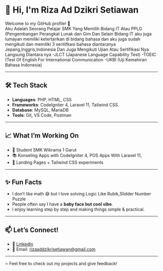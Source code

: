 # 👋 Hi, I'm Riza Ad Dzikri Setiawan  

Welcome to my GitHub profile! 🚀  
Aku Adalah Seorang Pelajar SMK Yang Memilih Bidang IT Atau PPLG (Pengembangan Perangkat Lunak dan Gim 
Dan Selain Bidang IT aku juga lumayan memiliki ketertarikan di bidang bahasa dan aku juga sudah mengikuti dan memiliki 3 seritifkasi bahasa diantaranya
Jepang,Inggris,Indonesia Dan Juga Mengikuti Ujian Atau Sertifikasi Nya Langsung Diantara nya
-JLCT (Japanese Language Capability Test)
-TOEIC (Test Of English For International Communication
-UKBI (Uji Kemahiran Bahasa Indonesia)

---

## 🛠️ Tech Stack
- **Languages**: PHP, HTML, CSS  
- **Frameworks**: CodeIgniter 4, Laravel 11, Tailwind CSS  
- **Database**: MySQL, MariaDB  
- **Tools**: Git, VS Code, Postman  

---

## 📈 What I’m Working On
- 🚀 Student SMK Wikrama 1 Garut   
- 📚 Konseling Apps with CodeIgniter 4, POS Apps With Laravel 11, 
- 🎨 Landing Pages + Tailwind CSS experiments  

---

## ✨ Fun Facts
- I don’t like math 😅 but I love solving Logic Like Rubik,Slidder Number Puzzle 
- People often say I have a **baby face but cool vibe**.  
- I enjoy learning step by step and making things simple & practical.  

---

## 📫 Let’s Connect!
- 💼 [LinkedIn](https://www.linkedin.com/in/riza-ad-dzikri-setiawan-079637330/)  
- 📧 Email: rizaaddzikrisetiawan@gmail.com  

---

⭐️ Feel free to check out my projects and give feedback!  
